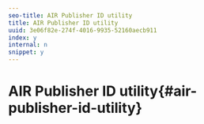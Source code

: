 ```yaml
---
seo-title: AIR Publisher ID utility
title: AIR Publisher ID utility
uuid: 3e06f82e-274f-4016-9935-52160aecb911
index: y
internal: n
snippet: y
---
```


# AIR Publisher ID utility{#air-publisher-id-utility}

